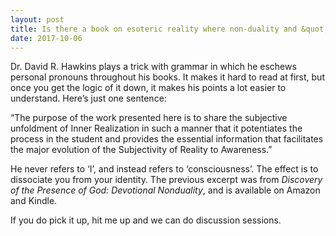 ```yaml
---
layout: post
title: Is there a book on esoteric reality where non-duality and &quot;I&quot; themed perspective dominates and the main theme that all we perceive as mankind and individual people reality is in fact made up by our mind, and there is only “I” and oneness?
date: 2017-10-06
---
```


<p>Dr. David R. Hawkins plays a trick with grammar in which he eschews personal pronouns throughout his books. It makes it hard to read at first, but once you get the logic of it down, it makes his points a lot easier to understand. Here’s just one sentence:</p><p>“The purpose of the work presented here is to share the subjective unfoldment of Inner Realization in such a manner that it potentiates the process in the student and provides the essential information that facilitates the major evolution of the Subjectivity of Reality to Awareness.”</p><p>He never refers to ‘I’, and instead refers to ‘consciousness’. The effect is to dissociate you from your identity. The previous excerpt was from <i>Discovery of the Presence of God: Devotional Nonduality</i>, and is available on Amazon and Kindle.</p><p>If you do pick it up, hit me up and we can do discussion sessions.</p>
